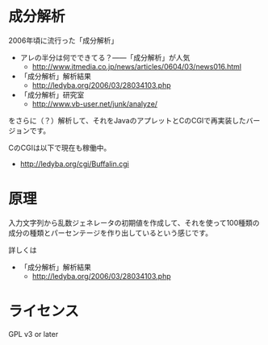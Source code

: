 成分解析
=====
2006年頃に流行った「成分解析」

* アレの半分は何でできてる？――「成分解析」が人気
    * http://www.itmedia.co.jp/news/articles/0604/03/news016.html
* 「成分解析」解析結果
    * http://ledyba.org/2006/03/28034103.php
* 「成分解析」研究室
    * http://www.vb-user.net/junk/analyze/

をさらに（？）解析して、それをJavaのアプレットとCのCGIで再実装したバージョンです。

CのCGIは以下で現在も稼働中。

* http://ledyba.org/cgi/Buffalin.cgi

原理
====
入力文字列から乱数ジェネレータの初期値を作成して、それを使って100種類の成分の種類とパーセンテージを作り出しているという感じです。

詳しくは

* 「成分解析」解析結果
    * http://ledyba.org/2006/03/28034103.php

ライセンス
====
GPL v3 or later
